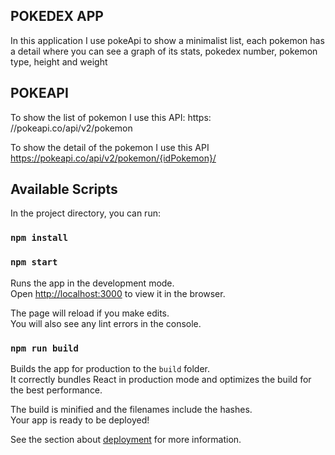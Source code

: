 ## POKEDEX APP

In this application I use pokeApi to show a minimalist list, each pokemon has a detail where you can see a graph of its stats, pokedex number, pokemon type, height and weight

## POKEAPI

To show the list of pokemon I use this API: https: //pokeapi.co/api/v2/pokemon

To show the detail of the pokemon I use this API https://pokeapi.co/api/v2/pokemon/{idPokemon}/


## Available Scripts

In the project directory, you can run:

### `npm install`

### `npm start`


Runs the app in the development mode.<br>
Open [http://localhost:3000](http://localhost:3000) to view it in the browser.

The page will reload if you make edits.<br>
You will also see any lint errors in the console.


### `npm run build`

Builds the app for production to the `build` folder.<br>
It correctly bundles React in production mode and optimizes the build for the best performance.

The build is minified and the filenames include the hashes.<br>
Your app is ready to be deployed!

See the section about [deployment](https://facebook.github.io/create-react-app/docs/deployment) for more information.



